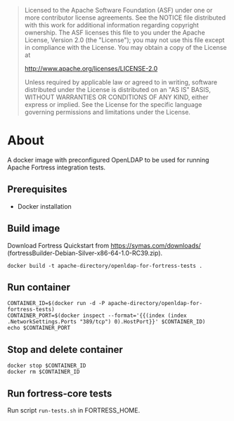 > Licensed to the Apache Software Foundation (ASF) under one
> or more contributor license agreements.  See the NOTICE file
> distributed with this work for additional information
> regarding copyright ownership.  The ASF licenses this file
> to you under the Apache License, Version 2.0 (the
> "License"); you may not use this file except in compliance
> with the License.  You may obtain a copy of the License at
>
>    http://www.apache.org/licenses/LICENSE-2.0
>
> Unless required by applicable law or agreed to in writing,
> software distributed under the License is distributed on an
> "AS IS" BASIS, WITHOUT WARRANTIES OR CONDITIONS OF ANY
> KIND, either express or implied.  See the License for the
> specific language governing permissions and limitations
> under the License.


# About

A docker image with preconfigured OpenLDAP to be used for running Apache Fortress integration tests.


## Prerequisites

* Docker installation


## Build image

Download Fortress Quickstart from https://symas.com/downloads/ (fortressBuilder-Debian-Silver-x86-64-1.0-RC39.zip).

    docker build -t apache-directory/openldap-for-fortress-tests .


## Run container

    CONTAINER_ID=$(docker run -d -P apache-directory/openldap-for-fortress-tests)
    CONTAINER_PORT=$(docker inspect --format='{{(index (index .NetworkSettings.Ports "389/tcp") 0).HostPort}}' $CONTAINER_ID)
    echo $CONTAINER_PORT


## Stop and delete container

    docker stop $CONTAINER_ID
    docker rm $CONTAINER_ID


## Run fortress-core tests

Run script `run-tests.sh` in FORTRESS_HOME. 


